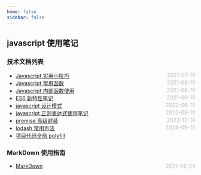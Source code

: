 ```yaml
---
home: false
sidebar: false
---
```


## javascript 使用笔记

### 技术文档列表

- [Javascript 实用小技巧](./usefulTips) <span style="color:#bbb; float:right">2021-07-10</span>
- [Javascript 常用函数](./usefulFunc) <span style="color:#bbb; float:right">2021-08-10</span>
- [Javascript 内部函数使用](./innerFunc) <span style="color:#bbb; float:right">2021-08-10</span>
- [ES6 新特性笔记](./es6) <span style="color:#bbb; float:right">2021-06-10</span>
- [javascript 设计模式](./designMode) <span style="color:#bbb; float:right">2022-06-10</span>
- [javascript 正则表达式使用笔记](./regexp) <span style="color:#bbb; float:right">2023-08-10</span>
- [promise 高级封装](./promise) <span style="color:#bbb; float:right">2023-12-10</span>
- [lodash 常用方法](./lodash) <span style="color:#bbb; float:right">2024-09-10</span>
- [项目代码全局 polyfill](https://segmentfault.com/a/1190000043926442)

### MarkDown 使用指南

- [MarkDown](../blog-daily/use-markdown) <span style="color:#bbb; float:right">2021-06-24</span>
